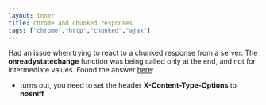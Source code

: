 ```yaml
---
layout: inner
title: chrome and chunked responses
tags: ["chrome","http","chunked","ajax"]
---
```

Had an issue when trying to react to a chunked response from a server. The <b>onreadystatechange</b>
function was being called only at the end, and not for intermediate values. Found the answer [here](http://stackoverflow.com/questions/26164705/chrome-not-handling-chunked-responses-like-firefox-safari):

* turns out, you need to set the header <b>X-Content-Type-Options</b> to <b>nosniff</b>
